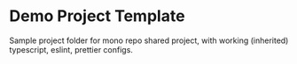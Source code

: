 # Demo Project Template

Sample project folder for mono repo shared project, with working (inherited) typescript, eslint, prettier configs.